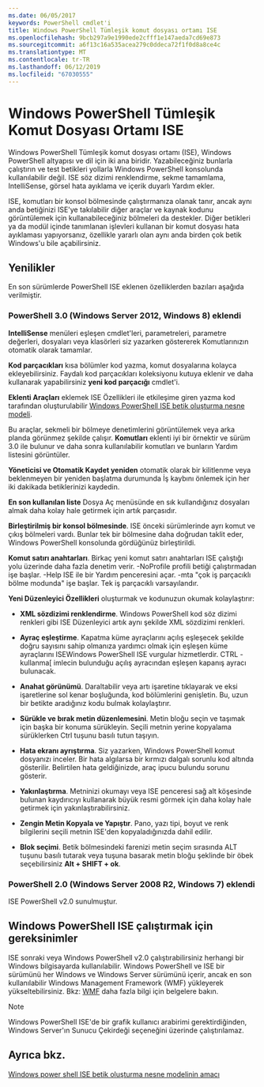```yaml
---
ms.date: 06/05/2017
keywords: PowerShell cmdlet'i
title: Windows PowerShell Tümleşik komut dosyası ortamı ISE
ms.openlocfilehash: 9bcb297a9e1990ede2cfff1e147aeda7cd69e873
ms.sourcegitcommit: a6f13c16a535acea279c0ddeca72f1f0d8a8ce4c
ms.translationtype: MT
ms.contentlocale: tr-TR
ms.lasthandoff: 06/12/2019
ms.locfileid: "67030555"
---
```

# <a name="windows-powershell-integrated-scripting-environment-ise"></a>Windows PowerShell Tümleşik Komut Dosyası Ortamı ISE

Windows PowerShell Tümleşik komut dosyası ortamı (ISE), Windows PowerShell altyapısı ve dil için iki ana biridir. Yazabileceğiniz bunlarla çalıştırın ve test betikleri yollarla Windows PowerShell konsolunda kullanılabilir değil. ISE söz dizimi renklendirme, sekme tamamlama, IntelliSense, görsel hata ayıklama ve içerik duyarlı Yardım ekler.

ISE, komutları bir konsol bölmesinde çalıştırmanıza olanak tanır, ancak aynı anda betiğinizi ISE'ye takılabilir diğer araçlar ve kaynak kodunu görüntülemek için kullanabileceğiniz bölmeleri da destekler. Diğer betikleri ya da modül içinde tanımlanan işlevleri kullanan bir komut dosyası hata ayıklaması yapıyorsanız, özellikle yararlı olan aynı anda birden çok betik Windows'u bile açabilirsiniz.

## <a name="whats-new"></a>Yenilikler

En son sürümlerde PowerShell ISE eklenen özelliklerden bazıları aşağıda verilmiştir.

### <a name="added-in-powershell-30-windows-server-2012-windows-8"></a>PowerShell 3.0 (Windows Server 2012, Windows 8) eklendi

**IntelliSense** menüleri eşleşen cmdlet'leri, parametreleri, parametre değerleri, dosyaları veya klasörleri siz yazarken göstererek Komutlarınızın otomatik olarak tamamlar.

**Kod parçacıkları** kısa bölümler kod yazma, komut dosyalarına kolayca ekleyebilirsiniz. Faydalı kod parçacıkları koleksiyonu kutuya eklenir ve daha kullanarak yapabilirsiniz **yeni kod parçacığı** cmdlet'i.

**Eklenti Araçları** eklemek ISE Özellikleri ile etkileşime giren yazma kod tarafından oluşturulabilir [Windows PowerShell ISE betik oluşturma nesne modeli](../../core-powershell/ise/The-ISE-Object-Model-Hierarchy.md).

Bu araçlar, sekmeli bir bölmeye denetimlerini görüntülemek veya arka planda görünmez şekilde çalışır. **Komutları** eklenti iyi bir örnektir ve sürüm 3.0 ile bulunur ve daha sonra kullanılabilir komutları ve bunların Yardım listesini görüntüler.

**Yöneticisi ve Otomatik Kaydet yeniden** otomatik olarak bir kilitlenme veya beklenmeyen bir yeniden başlatma durumunda İş kaybını önlemek için her iki dakikada betiklerinizi kaydedin.

**En son kullanılan liste** Dosya Aç menüsünde en sık kullandığınız dosyaları almak daha kolay hale getirmek için artık parçasıdır.

**Birleştirilmiş bir konsol bölmesinde**. ISE önceki sürümlerinde ayrı komut ve çıkış bölmeleri vardı. Bunlar tek bir bölmesine daha doğrudan taklit eder, Windows PowerShell konsolunda gördüğünüz birleştirildi.

**Komut satırı anahtarları**. Birkaç yeni komut satırı anahtarları ISE çalıştığı yolu üzerinde daha fazla denetim verir. -NoProfile profili betiği çalıştırmadan işe başlar. -Help ISE ile bir Yardım penceresini açar. -mta "çok iş parçacıklı bölme modunda" işe başlar. Tek iş parçacıklı varsayılandır.

**Yeni Düzenleyici Özellikleri** oluşturmak ve kodunuzun okumak kolaylaştırır:

- **XML sözdizimi renklendirme**. Windows PowerShell kod söz dizimi renkleri gibi ISE Düzenleyici artık aynı şekilde XML sözdizimi renkleri.

- **Ayraç eşleştirme**. Kapatma küme ayraçlarını açılış eşleşecek şekilde doğru sayısını sahip olmanıza yardımcı olmak için eşleşen küme ayraçlarını ISEWindows PowerShell ISE vurgular hizmetlerdir. CTRL - kullanma\[ imlecin bulunduğu açılış ayracından eşleşen kapanış ayracı bulunacak.

- **Anahat görünümü**. Daraltabilir veya artı işaretine tıklayarak ve eksi işaretlerine sol kenar boşluğunda, kod bölümlerini genişletin. Bu, uzun bir betikte aradığınız kodu bulmak kolaylaştırır.

- **Sürükle ve bırak metin düzenlemesini**. Metin bloğu seçin ve taşımak için başka bir konuma sürükleyin. Seçili metnin yerine kopyalama sürüklerken Ctrl tuşunu basılı tutun taşıyın.

- **Hata ekranı ayrıştırma**. Siz yazarken, Windows PowerShell komut dosyanızı inceler. Bir hata algılarsa bir kırmızı dalgalı sorunlu kod altında gösterilir. Belirtilen hata geldiğinizde, araç ipucu bulundu sorunu gösterir.

- **Yakınlaştırma**. Metninizi okumayı veya ISE penceresi sağ alt köşesinde bulunan kaydırıcıyı kullanarak büyük resmi görmek için daha kolay hale getirmek için yakınlaştırabilirsiniz.

- **Zengin Metin Kopyala ve Yapıştır**. Pano, yazı tipi, boyut ve renk bilgilerini seçili metnin ISE'den kopyaladığınızda dahil edilir.

- **Blok seçimi**. Betik bölmesindeki farenizi metin seçim sırasında ALT tuşunu basılı tutarak veya tuşuna basarak metin bloğu şeklinde bir öbek seçebilirsiniz **Alt + SHIFT + ok**.

### <a name="added-in-powershell-20-windows-server-2008-r2-windows-7"></a>PowerShell 2.0 (Windows Server 2008 R2, Windows 7) eklendi

ISE PowerShell v2.0 sunulmuştur.

## <a name="requirements-for-running-the-windows-powershell-ise"></a>Windows PowerShell ISE çalıştırmak için gereksinimler

ISE sonraki veya Windows PowerShell v2.0 çalıştırabilirsiniz herhangi bir Windows bilgisayarda kullanılabilir. Windows PowerShell ve ISE bir sürümünü her Windows ve Windows Server sürümünü içerir, ancak en son kullanılabilir Windows Management Framework (WMF) yükleyerek yükseltebilirsiniz. Bkz: [WMF](/powershell/wmf) daha fazla bilgi için belgelere bakın.

> [!NOTE]
> Windows PowerShell ISE'de bir grafik kullanıcı arabirimi gerektirdiğinden, Windows Server'ın Sunucu Çekirdeği seçeneğini üzerinde çalıştırılamaz.

## <a name="see-also"></a>Ayrıca bkz.

[Windows power shell ISE betik oluşturma nesne modelinin amacı](../../core-powershell/ise/Purpose-of-the-Windows-PowerShell-ISE-Scripting-Object-Model.md)
